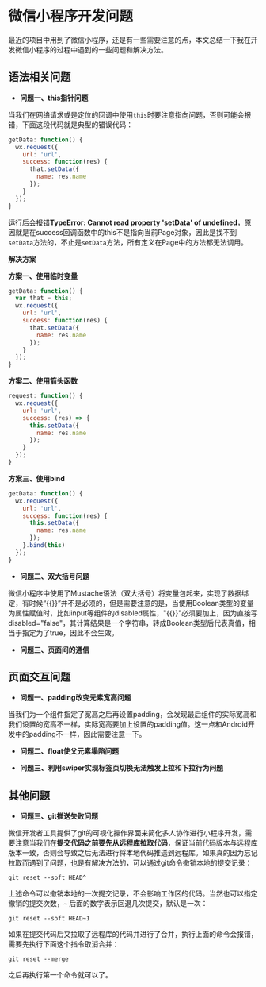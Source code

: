 # 微信小程序开发问题

最近的项目中用到了微信小程序，还是有一些需要注意的点，本文总结一下我在开发微信小程序的过程中遇到的一些问题和解决方法。

## 语法相关问题

* **问题一、this指针问题**

当我们在网络请求或是定位的回调中使用`this`时要注意指向问题，否则可能会报错，下面这段代码就是典型的错误代码：

```javascript
getData: function() {
  wx.request({
    url: 'url',
    success: function(res) {
      that.setData({
        name: res.name
      });
    }
  });
}
```

运行后会报错**TypeError: Cannot read property 'setData' of undefined**，原因就是在success回调函数中的this不是指向当前Page对象，因此是找不到`setData`方法的，不止是`setData`方法，所有定义在Page中的方法都无法调用。

**解决方案**

**方案一、使用临时变量**

```javascript
getData: function() {
  var that = this;
  wx.request({
    url: 'url',
    success: function(res) {
      that.setData({
        name: res.name
      });
    }
  });
}
```

**方案二、使用箭头函数**

```javascript
request: function() {
  wx.request({
    url: 'url',
    success: (res) => {
      this.setData({
        name: res.name
      });
    }
  });
}
```

**方案三、使用bind**

```javascript
getData: function() {
  wx.request({
    url: 'url',
    success: function(res) {
      this.setData({
        name: res.name
      });
    }.bind(this)
  });
}
```

* **问题二、双大括号问题**


微信小程序中使用了Mustache语法（双大括号）将变量包起来，实现了数据绑定，有时候“{{}}”并不是必须的，但是需要注意的是，当使用Boolean类型的变量为属性赋值时，比如input等组件的disabled属性，"{{}}"必须要加上，因为直接写 disabled="false"，其计算结果是一个字符串，转成Boolean类型后代表真值，相当于指定为了true，因此不会生效。


* **问题三、页面间的通信**





## 页面交互问题

* **问题一、padding改变元素宽高问题**


当我们为一个组件指定了宽高之后再设置padding，会发现最后组件的实际宽高和我们设置的宽高不一样，实际宽高要加上设置的padding值。这一点和Android开发中的padding不一样，因此需要注意一下。


* **问题二、float使父元素塌陷问题**





* **问题三、利用swiper实现标签页切换无法触发上拉和下拉行为问题**





## 其他问题

* **问题三、git推送失败问题**

微信开发者工具提供了git的可视化操作界面来简化多人协作进行小程序开发，需要注意当我们在**提交代码之前要先从远程库拉取代码**，保证当前代码版本与远程库版本一致，否则会导致之后无法进行将本地代码推送到远程库。如果真的因为忘记拉取而遇到了问题，也是有解决方法的，可以通过git命令撤销本地的提交记录：

```
git reset --soft HEAD^
```

上述命令可以撤销本地的一次提交记录，不会影响工作区的代码。当然也可以指定撤销的提交次数，`~` 后面的数字表示回退几次提交，默认是一次：

```
git reset --soft HEAD~1
```

如果在提交代码后又拉取了远程库的代码并进行了合并，执行上面的命令会报错，需要先执行下面这个指令取消合并：

```
git reset --merge
```

之后再执行第一个命令就可以了。